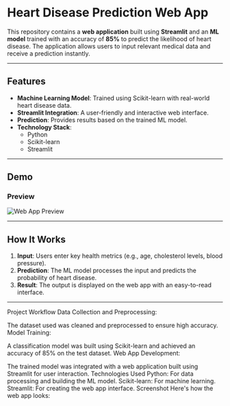 # Heart Disease Prediction Web App

This repository contains a **web application** built using **Streamlit** and an **ML model** trained with an accuracy of **85%** to predict the likelihood of heart disease. The application allows users to input relevant medical data and receive a prediction instantly.

---

## Features

- **Machine Learning Model**: Trained using Scikit-learn with real-world heart disease data.
- **Streamlit Integration**: A user-friendly and interactive web interface.
- **Prediction**: Provides results based on the trained ML model.
- **Technology Stack**:
  - Python
  - Scikit-learn
  - Streamlit

---

## Demo

### Preview
![Web App Preview](webapp_preview.png)

---

## How It Works

1. **Input**: Users enter key health metrics (e.g., age, cholesterol levels, blood pressure).
2. **Prediction**: The ML model processes the input and predicts the probability of heart disease.
3. **Result**: The output is displayed on the web app with an easy-to-read interface.

---

Project Workflow
Data Collection and Preprocessing:

The dataset used was cleaned and preprocessed to ensure high accuracy.
Model Training:

A classification model was built using Scikit-learn and achieved an accuracy of 85% on the test dataset.
Web App Development:

The trained model was integrated with a web application built using Streamlit for user interaction.
Technologies Used
Python: For data processing and building the ML model.
Scikit-learn: For machine learning.
Streamlit: For creating the web app interface.
Screenshot
Here's how the web app looks:


